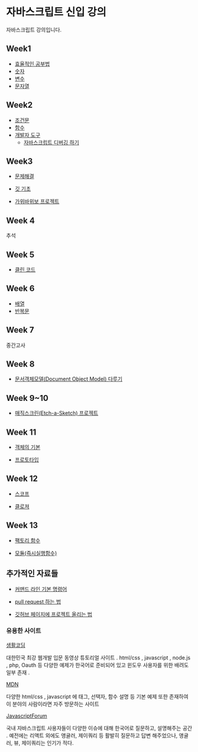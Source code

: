 # 자바스크립트 신입 강의

자바스크립트 강의입니다.



## Week1

- [효율적인 공부법](https://medium.com/@k3hppk/%EA%B3%B5%EB%B6%80%EB%B2%95-1fd273560d19)
- [숫자](https://github.com/DaeguDude/jasmine/blob/master/jsCourse/week1/number.md)
- [변수](https://github.com/DaeguDude/jasmine/blob/master/jsCourse/week1/variable.md)
- [문자열](https://github.com/DaeguDude/jasmine/blob/master/jsCourse/week1/string.md)

## Week2

- [조건문](https://github.com/DaeguDude/jasmine/blob/master/jsCourse/week2/conditionals.md)
- [함수](https://github.com/DaeguDude/jasmine/blob/master/jsCourse/week2/function.md)
- [개발자 도구](https://github.com/DaeguDude/jasmine/blob/master/jsCourse/week2/developerTools.md)
    - [자바스크립트 디버깅 하기](https://github.com/DaeguDude/jasmine/blob/master/jsCourse/week2/debugJS.md)

## Week3

- [문제해결](https://github.com/DaeguDude/jasmine/blob/master/jsCourse/week3/problemSolving.md)
- [깃 기초](https://github.com/DaeguDude/jasmine/tree/master/Git-Tutorial/git-basic/class1)

- [가위바위보 프로젝트](https://github.com/DaeguDude/jasmine/tree/master/jsCourse/project/rockPaperScissor)

## Week 4

추석

## Week 5

- [클린 코드](https://github.com/DaeguDude/jasmine/blob/master/jsCourse/week5/cleancode.md)

## Week 6

<!-- 반복문 고칠 것 있음 -->

- [배열](https://github.com/DaeguDude/jasmine/blob/master/jsCourse/week6/array.md)
- [반복문](https://github.com/DaeguDude/jasmine/blob/master/jsCourse/week6/loop.md)

## Week 7

중간고사

## Week 8

- [문서객체모델(Document Object Model) 다루기](https://github.com/DaeguDude/jasmine/blob/master/jsCourse/week8/DOM.md)

## Week 9~10

- [매직스크린(Etch-a-Sketch) 프로젝트](https://github.com/DaeguDude/jasmine/tree/master/jsCourse/project/etch-a-sketch)

## Week 11

- [객체의 기본](https://github.com/DaeguDude/jasmine/blob/master/jsCourse/week11/README.md)

- [프로토타입](https://github.com/DaeguDude/jasmine/blob/master/jsCourse/week11/prototype.md)

## Week 12

- [스코프](https://github.com/DaeguDude/jasmine/blob/master/jsCourse/week12/scope.md)

- [클로져](https://github.com/DaeguDude/jasmine/blob/master/jsCourse/week12/closure.md)

## Week 13

- [팩토리 함수](https://github.com/DaeguDude/jasmine/blob/master/jsCourse/week13/factoryFunction.md)

- [모듈(즉시실행함수)](https://github.com/DaeguDude/jasmine/blob/master/jsCourse/week13/module.md)


## 추가적인 자료들

- [커맨드 라인 기본 명령어](https://www.youtube.com/watch?v=mJMUX5Nia_A&ab_channel=DaeguDude)

- [pull request 하는 법](https://www.youtube.com/watch?v=-WpdlsXTK6k&feature=youtu.be&ab_channel=DaeguDude)

- [깃허브 페이지에 프로젝트 올리는 법](https://www.youtube.com/watch?v=MhPaI_Arblg&ab_channel=DaeguDude)

### 유용한 사이트 

[생활코딩](http://opentutorials.org) 

대한민국 최강 웹개발 입문 동영상 튜토리얼 사이트 . html/css , javascript , node.js , php, Oauth 등 다양한 예제가 한국어로 준비되어 있고 윈도우 사용자를 위한 배려도 일부 존재 . 

[MDN](https://developer.mozilla.org/ko/)

다양한 html/css , javascript 에 태그, 선택자, 함수 설명 등 기본 예제 또한 존재하여 이 분야의 사람이라면 자주 방문하는 사이트 

[JavascriptForum](https://jsdev.kr)

국내 자바스크립트 사용자들이 다양한 이슈에 대해 한국어로 질문하고, 설명해주는 공간 . 예전에는 리액트 외에도 앵귤러, 제이쿼리 등 활발히 질문하고 답변 해주었으나, 앵귤러, 뷰, 제이쿼리는 인기가 적다. 



